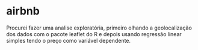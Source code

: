 # airbnb

Procurei fazer uma analise exploratória, primeiro olhando a geolocalização dos dados com o pacote leaflet do R e depois usando regressão linear simples tendo o preço como variável dependente. 
